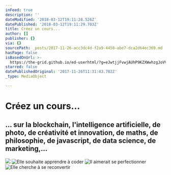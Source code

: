 ```yaml
---
inFeed: true
description: ''
dateModified: '2018-03-12T19:11:28.526Z'
datePublished: '2018-03-12T19:11:29.703Z'
title: Créez un cours...
author: []
publisher: {}
via: {}
sourcePath: _posts/2017-11-26-acc3dc4d-f2a9-4458-abe7-dca2d64ec369.md
hasPage: false
isBasedOnUrl: >-
  https://the-grid.github.io/ed-userhtml/?g=eJwtjjFvwjAUhP9KZXWwhzgJoVVaYwZohixVVZA6IIQe9oMEBceKH6VR1f_etGS87053Nwumqz3dUe9RM8Ivik_wCTfK5tfa2fYq7wcZvN5s1QiW7-XqbfdRLFblutiVL5rlMD1kkOVRiilE08zmESQZRuljYpN8sn8y8MAUP1ycobp1XHxbbVtzOaMjFbSVpkMgLBr8I5yND4QKMnRGs4rIh-c4Nk09-PL_kDQVUNzIU2BDDELvjE6VlUeksScs-jUcX-GMnFUIlolNspXgPTq7rOrG8iDUj-BCzeLb4vwX3jJcoA
starred: false
datePublishedOriginal: '2017-11-26T11:31:43.702Z'
_type: MediaObject

---
```

# **Créez un cours...**

## ... sur la blockchain, l'intelligence artificielle, de photo, de créativité et innovation, de maths, de philosophie, de javascript, de data science, de marketing,...
![](https://the-grid-user-content.s3-us-west-2.amazonaws.com/9d5f4f22-c61e-43bf-96f3-cfb973fd255d.jpg)
![Elle souhaite apprendre à coder](https://the-grid-user-content.s3-us-west-2.amazonaws.com/f5798427-0de0-4477-ac03-81adc8459235.jpg)
![Il aimerait se perfectionner](https://s3-us-west-2.amazonaws.com/the-grid-img/p/209528a0ca451f1d6618bb2716342397041f8b9a.jpg)
![Elle cherche à se reconvertir](https://the-grid-user-content.s3-us-west-2.amazonaws.com/9c8cd06c-3e0f-49dc-a2ed-ab1bbba6de1b.png)